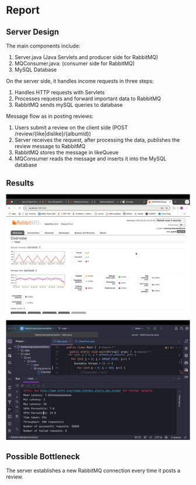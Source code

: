 # Report

## Server Design

The main components include: 
1. Server.java (Java Servlets and producer side for RabbitMQ)
2. MQConsumer.java: (consumer side for RabbitMQ)
3. MySQL Database

On the server side, it handles income requests in three steps:
1. Handles HTTP requests with Servlets
2. Processes requests and forward important data to RabbitMQ
3. RabbitMQ sends mySQL queries to database

Message flow as in posting reviews:
1. Users submit a review on the client side (POST /review/{like|dislike}/{albumId})
2. Server receives the request, after processing the data, publishes the review message to RabbitMQ
3. RabbitMQ stores the message in likeQueue
4. MQConsumer reads the message and inserts it into the MySQL database

## Results

![RabbitMQ interface screenshot](mq.png)

![Result screenshot](Result.png)

## Possible Bottleneck

The server establishes a new RabbitMQ connection every time it posts a review. 
